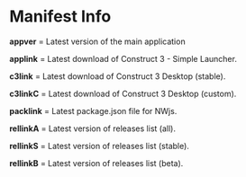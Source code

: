 # Manifest Info

**appver** = Latest version of the main application

**applink** = Latest download of Construct 3 - Simple Launcher.

**c3link** = Latest download of Construct 3 Desktop (stable).

**c3linkC** = Latest download of Construct 3 Desktop (custom).

**packlink** = Latest package.json file for NWjs.

**rellinkA** = Latest version of releases list (all).

**rellinkS** = Latest version of releases list (stable).

**rellinkB** = Latest version of releases list (beta).

